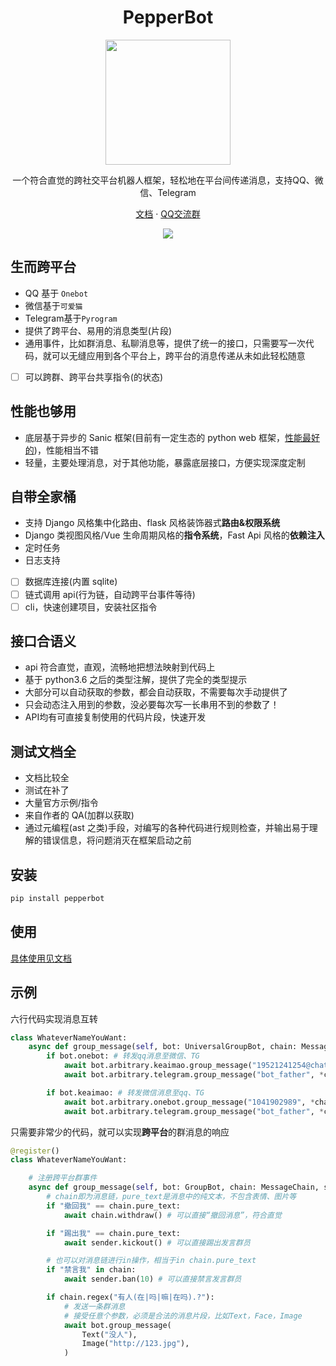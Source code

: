 <h1 align="center">PepperBot</h1>

<p align="center">
<img  src="./archive/icon.png" width="200">
</p>

<p align="center">一个符合直觉的跨社交平台机器人框架，轻松地在平台间传递消息，支持QQ、微信、Telegram</p>
<p align="center">
<a href="https://ssmjae.github.io/PepperBot/">文档</a> ·
<a href="https://jq.qq.com/?_wv=1027&k=EPhcRRib">QQ交流群</a>  
<!-- <a href="https://jq.qq.com/?_wv=1027&k=EPhcRRib">微信交流群</a> · 
<a href="https://jq.qq.com/?_wv=1027&k=EPhcRRib">TG交流群</a>  -->
</p>

<p align="center">
<img src="./archive/coverage-badge.svg" />
</p>

## 生而跨平台

- QQ 基于 `Onebot`
- 微信基于`可爱猫`
- Telegram基于`Pyrogram`
- 提供了跨平台、易用的消息类型(片段)
- 通用事件，比如群消息、私聊消息等，提供了统一的接口，只需要写一次代码，就可以无缝应用到各个平台上，跨平台的消息传递从未如此轻松随意
- [ ] 可以跨群、跨平台共享指令(的状态)

## 性能也够用

- 底层基于异步的 Sanic 框架(目前有一定生态的 python web 框架，[性能最好的](https://www.techempower.com/benchmarks/))，性能相当不错
- 轻量，主要处理消息，对于其他功能，暴露底层接口，方便实现深度定制

## 自带全家桶

- 支持 Django 风格集中化路由、flask 风格装饰器式**路由&权限系统**
- Django 类视图风格/Vue 生命周期风格的**指令系统**，Fast Api 风格的**依赖注入**
- 定时任务
- 日志支持
- [ ] 数据库连接(内置 sqlite)
- [ ] 链式调用 api(行为链，自动跨平台事件等待)
- [ ] cli，快速创建项目，安装社区指令

## 接口合语义

- api 符合直觉，直观，流畅地把想法映射到代码上
- 基于 python3.6 之后的类型注解，提供了完全的类型提示
- 大部分可以自动获取的参数，都会自动获取，不需要每次手动提供了
- 只会动态注入用到的参数，没必要每次写一长串用不到的参数了！
- API均有可直接复制使用的代码片段，快速开发

## 测试文档全

- 文档比较全
- 测试在补了
- 大量官方示例/指令
- 来自作者的 QA(加群以获取)
- 通过元编程(ast 之类)手段，对编写的各种代码进行规则检查，并输出易于理解的错误信息，将问题消灭在框架启动之前

## 安装

```bash
pip install pepperbot
```

## 使用

<!-- - [Go to wiki](https://github.com/SSmJaE/PepperBot/wiki) -->

[具体使用见文档](https://ssmjae.github.io/PepperBot/)

## 示例

六行代码实现消息互转

```py
class WhateverNameYouWant:
    async def group_message(self, bot: UniversalGroupBot, chain: MessageChain):
        if bot.onebot: # 转发qq消息至微信、TG
            await bot.arbitrary.keaimao.group_message("19521241254@chatroom", *chain.segments)
            await bot.arbitrary.telegram.group_message("bot_father", *chain.segments)

        if bot.keaimao: # 转发微信消息至qq、TG
            await bot.arbitrary.onebot.group_message("1041902989", *chain.segments)
            await bot.arbitrary.telegram.group_message("bot_father", *chain.segments)
```

只需要非常少的代码，就可以实现**跨平台**的群消息的响应

```py
@register()
class WhateverNameYouWant:

    # 注册跨平台群事件
    async def group_message(self, bot: GroupBot, chain: MessageChain, sender: Sender):
        # chain即为消息链，pure_text是消息中的纯文本，不包含表情、图片等
        if "撤回我" == chain.pure_text:
            await chain.withdraw() # 可以直接“撤回消息”，符合直觉

        if "踢出我" == chain.pure_text:
            await sender.kickout() # 可以直接踢出发言群员

        # 也可以对消息链进行in操作，相当于in chain.pure_text
        if "禁言我" in chain:
            await sender.ban(10) # 可以直接禁言发言群员

        if chain.regex("有人(在|吗|嘛|在吗).?"):
            # 发送一条群消息
            # 接受任意个参数，必须是合法的消息片段，比如Text，Face，Image
            await bot.group_message(
                Text("没人"),
                Image("http://123.jpg"),
            )
```
